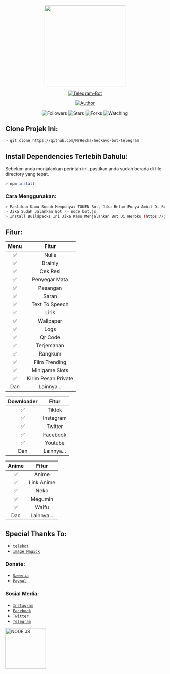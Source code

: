 <p align="center">
<img src="https://avatars0.githubusercontent.com/u/71875420?s=400&u=5c417305130d96788de7e5add2627c32c236cfd9&v=4" width="256" height="256"/>
</p>

<p align="center">
<a href="#"><img title="Telegram-Bot" src="https://img.shields.io/badge/Telegram%20Bot-blue?colorA=%23ff0000&colorB=00BFFF&style=for-the-badge"></a>
</p>

<p align="center">
<a href="https://github.com/MrHecka"><img title="Author" src="https://img.shields.io/badge/Author-MrHecka-darkblue.svg?style=for-the-badge&logo=github"></a>
</p>

<p align="center">
<img title="Followers" src="https://img.shields.io/github/followers/MrHecka?label=Followers&color=gold&style=flat-square">
<img title="Stars" src="https://img.shields.io/github/stars/MrHecka/whatsapp-bot?label=Stars&color=magenta&style=flat-square">
<img title="Forks" src="https://img.shields.io/github/forks/MrHecka/whatsapp-bot?label=Forks&color=brickred&style=flat-square">
<img title="Watching" src="https://img.shields.io/github/watchers/MrHecka/whatsapp-bot?label=Watchers&color=red&style=flat-square">
</p>


## Clone Projek Ini:

```bash
> git clone https://github.com/MrHecka/heckayo-bot-telegram
```

## Install Dependencies Terlebih Dahulu:
Sebelum anda menjalankan perintah ini, pastikan anda sudah berada di file directory yang tepat.

```bash
> npm install
```

### Cara Menggunakan:
```bash
> Pastikan Kamu Sudah Mempunyai TOKEN Bot, Jika Belum Punya Ambil Di Bot Father Terlebih Dahulu!
> Jika Sudah Jalankan Bot -> node bot.js
> Install Buildpacks Ini Jika Kamu Menjalankan Bot Di Heroku (https://github.com/DuckyTeam/heroku-buildpack-imagemagick)
```

## Fitur:

| Menu |                Fitur           |
| :-----------: | :--------------------------------: |
|       ✅       | Nulis          |
|       ✅       | Brainly          |
|       ✅       | Cek Resi                    |
|       ✅       | Penyegar Mata                        |
|       ✅       | Pasangan   |
|       ✅       | Saran   |
|       ✅       | Text To Speech   |
|       ✅       | Lirik   |
|       ✅       | Wallpaper   |
|       ✅       | Logs   |
|       ✅       | Qr Code   |
|       ✅       | Terjemahan   |
|       ✅       | Rangkum   |
|       ✅       | Film Trending   |
|       ✅       | Minigame Slots   |
|       ✅       | Kirim Pesan Private   |
|      Dan        |   Lainnya...                     |


| Downloader |                     Fitur                |
| :------------: | :---------------------------------------------: |
|       ✅        |   Tiktok                    |
|       ✅        |   Instagram         |
|       ✅        |   Twitter                  |
|       ✅        |   Facebook                  |
|       ✅        |   Youtube                  |
|      Dan        |   Lainnya...                     |


| Anime  |                     Fitur                     |
| :------------: | :---------------------------------------------: |
|       ✅        |   Anime             |
|       ✅        |   Link Anime                |
|       ✅        |   Neko     |
|       ✅        |   Megumin           |
|       ✅        |   Waifu     |
|      Dan        |   Lainnya...                     |

## Special Thanks To:
* [`telebot`](https://github.com/mullwar/telebot)
* [`Image Magick`](https://github.com/DuckyTeam/heroku-buildpack-imagemagick)

### Donate:
* [`Saweria`](https://saweria.co/Heckayo)
* [`Paypal`](https://paypal.me/mrplo/)

### Sosial Media:
* [`Instagram`](https://www.instagram.com/anone14_)
* [`Facebook`](https://www.facebook.com/MrHecka)
* [`Twitter`](https://twitter.com/heckabinary)
* [`Telegram`](https://telegram.me/MrHecka)

<img title="NODE JS" width="128" height="128" src="https://upload.wikimedia.org/wikipedia/commons/thumb/d/d9/Node.js_logo.svg/1920px-Node.js_logo.svg.png">


